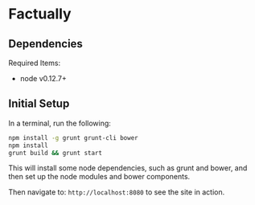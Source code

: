 # Factually

## Dependencies

Required Items:
- node v0.12.7+

## Initial Setup

In a terminal, run the following:

```bash
npm install -g grunt grunt-cli bower
npm install
grunt build && grunt start
```

This will install some node dependencies, such as grunt and bower, and then set up the node modules and bower components.

Then navigate to: `http://localhost:8080` to see the site in action.
